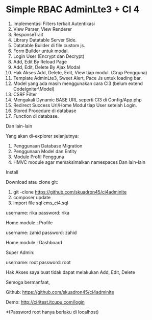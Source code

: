 # Simple RBAC AdminLte3 + CI 4 

1. Implementasi Filters terkait Autentikasi
2. View Parser, View Renderer
3. ResponseTrait
4. Library Datatable Server Side.
5. Datatable Builder di file custom js.
6. Form Builder untuk modal.
7. Login User (Encrypt dan Decrypt)
8. Add, Edit By Reload Page
9. Add, Edit, Delete By Ajax Modal
10. Hak Akses Add, Delete, Edit, View tiap modul. (Grup Pengguna)
11. Template AdminLte3, Sweet Alert, Pace Js untuk loading bar.
12. Model yang ada masih menggunakan cara CI3 (belum extend CodeIgniter\Model)
13. CSRF Filter
14. Mengakali Dynamic BASE URL seperti CI3 di Config/App.php
15. Redirect Success Url/Home Modul tiap User setelah Login.
16. Stored Procedure di database
17. Function di database.

Dan lain-lain

Yang akan di-explorer selanjutnya:

1. Penggunaan Database Migration
2. Penggunaan Model dan Entity
3. Module Profil Pengguna
4. HMVC module agar memaksimalkan namespaces
Dan lain-lain

Install

Download atau clone git:

1. git -clone https://github.com/skuadron45/ci4adminlte
2. composer update
3. import file sql cms_ci4.sql

username: rika
password: rika

Home module : Profile

username: zahid
password: zahid

Home module : Dashboard

Super Admin:

username: root
password: root

Hak Akses saya buat tidak dapat melakukan Add, Edit, Delete

Semoga bermanfaat,

Github:
https://github.com/skuadron45/ci4adminlte

Demo:
http://ci4test.itcupu.com/login


*(Password root hanya berlaku di localhost)